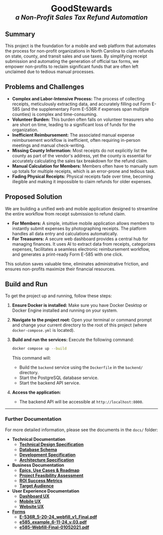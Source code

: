 <h1 align="center">GoodStewards<br>
<span style="font-size: 0.75em; font-style: italic;">a Non-Profit Sales Tax Refund Automation</span></h1>

## Summary

This project is the foundation for a mobile and web platform that automates the process for non-profit organizations in North Carolina to claim refunds on state, county, and transit sales and use taxes. By simplifying receipt submission and automating the generation of official tax forms, we empower non-profits to reclaim significant funds that are often left unclaimed due to tedious manual processes.

## Problems and Challenges

*   **Complex and Labor-Intensive Process:** The process of collecting receipts, meticulously extracting data, and accurately filling out Form E-585 (and the supplementary Form E-536R if expenses span multiple counties) is complex and time-consuming.
*   **Volunteer Burden:** This burden often falls on volunteer treasurers who are short on time, leading to a significant loss of funds for the organization.
*   **Inefficient Reimbursement:** The associated manual expense reimbursement workflow is inefficient, often requiring in-person meetings and manual check-writing.
*   **Missing County Information:** Most receipts do not explicitly list the county as part of the vendor's address, yet the county is essential for accurately calculating the sales tax breakdown for the refund claim.
*   **Manual Calculation for Members:** Members often have to manually sum up totals for multiple receipts, which is an error-prone and tedious task.
*   **Fading Physical Receipts:** Physical receipts fade over time, becoming illegible and making it impossible to claim refunds for older expenses.

## Proposed Solution

We are building a unified web and mobile application designed to streamline the entire workflow from receipt submission to refund claim.

*   **For Members:** A simple, intuitive mobile application allows members to instantly submit expenses by photographing receipts. The platform handles all data entry and calculations automatically.
*   **For Treasurers:** A secure web dashboard provides a central hub for managing finances. It uses AI to extract data from receipts, categorizes expenses, facilitates a seamless electronic reimbursement workflow, and generates a print-ready Form E-585 with one click.

This solution saves valuable time, eliminates administrative friction, and ensures non-profits maximize their financial resources.

## Build and Run

To get the project up and running, follow these steps:

1.  **Ensure Docker is installed:** Make sure you have Docker Desktop or Docker Engine installed and running on your system.
2.  **Navigate to the project root:** Open your terminal or command prompt and change your current directory to the root of this project (where `docker-compose.yml` is located).
3.  **Build and run the services:** Execute the following command:

    ```bash
    docker compose up --build
    ```

    This command will:
    *   Build the `backend` service using the `Dockerfile` in the `backend/` directory.
    *   Start the PostgreSQL database service.
    *   Start the backend API service.

4.  **Access the application:**
    *   The backend API will be accessible at `http://localhost:8000`.

---

### Further Documentation

For more detailed information, please see the documents in the `docs/` folder:

*   **Technical Documentation**
    *   [**Technical Design Specification**](./docs/technical/tech_design_spec.md)
    *   [**Database Schema**](./backend/DATABASE_SCHEMA.md)
    *   [**Development Specification**](./docs/technical/dev_spec.md)
    *   [**Architecture Specification**](./docs/technical/architecture_spec.md)
*   **Business Documentation**
    *   [**Epics, Use Cases & Roadmap**](./docs/business/epics_usecases_roadmap.md)
    *   [**Project Feasibility Assessment**](./docs/business/project_feasibility_assesment.md)
    *   [**ROI Success Metrics**](./docs/business/roi_success_metrics.md)
    *   [**Target Audience**](./docs/business/target_audience.md)
*   **User Experience Documentation**
    *   [**Dashboard UX**](./docs/user_experience/dashboard_ux.md)
    *   [**Mobile UX**](./docs/user_experience/mobile_ux.md)
    *   [**Website UX**](./docs/user_experience/website_ux.md)
*   [**Forms**](./docs/forms)
    *   [**E-536R_5-20-24_webfill_v1_Final.pdf**](./forms/E-536R_5-20-24_webfill_v1_Final.pdf)
    *   [**e585_example_6-11-24_v.03.pdf**](./forms/e585_example_6-11-24_v.03.pdf)
    *   [**e585-Webfill-Final-01052021.pdf**](./forms/e585-Webfill-Final-01052021.pdf)
